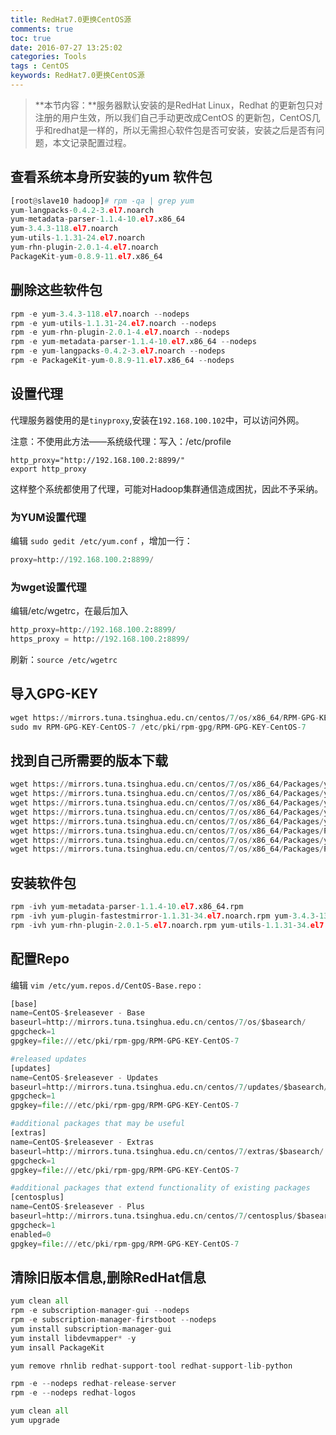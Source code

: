 ```yaml
---
title: RedHat7.0更换CentOS源
comments: true
toc: true
date: 2016-07-27 13:25:02
categories: Tools
tags : CentOS
keywords: RedHat7.0更换CentOS源
---
```


>**本节内容：**服务器默认安装的是RedHat Linux，Redhat 的更新包只对注册的用户生效，所以我们自己手动更改成CentOS 的更新包，CentOS几乎和redhat是一样的，所以无需担心软件包是否可安装，安装之后是否有问题，本文记录配置过程。


<!-- more -->

## 查看系统本身所安装的yum 软件包

``` python
[root@slave10 hadoop]# rpm -qa | grep yum
yum-langpacks-0.4.2-3.el7.noarch
yum-metadata-parser-1.1.4-10.el7.x86_64
yum-3.4.3-118.el7.noarch
yum-utils-1.1.31-24.el7.noarch
yum-rhn-plugin-2.0.1-4.el7.noarch
PackageKit-yum-0.8.9-11.el7.x86_64
```

## 删除这些软件包

``` python
rpm -e yum-3.4.3-118.el7.noarch --nodeps
rpm -e yum-utils-1.1.31-24.el7.noarch --nodeps
rpm -e yum-rhn-plugin-2.0.1-4.el7.noarch --nodeps
rpm -e yum-metadata-parser-1.1.4-10.el7.x86_64 --nodeps
rpm -e yum-langpacks-0.4.2-3.el7.noarch --nodeps
rpm -e PackageKit-yum-0.8.9-11.el7.x86_64 --nodeps
```

## 设置代理

代理服务器使用的是`tinyproxy`,安装在`192.168.100.102`中，可以访问外网。

注意：不使用此方法——系统级代理：写入：/etc/profile
```
http_proxy="http://192.168.100.2:8899/"
export http_proxy
```
这样整个系统都使用了代理，可能对Hadoop集群通信造成困扰，因此不予采纳。

### 为YUM设置代理

编辑 `sudo gedit /etc/yum.conf` ，增加一行：

``` python
proxy=http://192.168.100.2:8899/
```

### 为wget设置代理

编辑/etc/wgetrc，在最后加入
``` python
http_proxy=http://192.168.100.2:8899/
https_proxy = http://192.168.100.2:8899/
```
刷新：`source /etc/wgetrc`

## 导入GPG-KEY

``` python
wget https://mirrors.tuna.tsinghua.edu.cn/centos/7/os/x86_64/RPM-GPG-KEY-CentOS-7
sudo mv RPM-GPG-KEY-CentOS-7 /etc/pki/rpm-gpg/RPM-GPG-KEY-CentOS-7
```

## 找到自己所需要的版本下载

``` python
wget https://mirrors.tuna.tsinghua.edu.cn/centos/7/os/x86_64/Packages/yum-3.4.3-132.el7.centos.0.1.noarch.rpm
wget https://mirrors.tuna.tsinghua.edu.cn/centos/7/os/x86_64/Packages/yum-utils-1.1.31-34.el7.noarch.rpm
wget https://mirrors.tuna.tsinghua.edu.cn/centos/7/os/x86_64/Packages/yum-rhn-plugin-2.0.1-5.el7.noarch.rpm
wget https://mirrors.tuna.tsinghua.edu.cn/centos/7/os/x86_64/Packages/yum-metadata-parser-1.1.4-10.el7.x86_64.rpm
wget https://mirrors.tuna.tsinghua.edu.cn/centos/7/os/x86_64/Packages/yum-langpacks-0.4.2-4.el7.noarch.rpm
wget https://mirrors.tuna.tsinghua.edu.cn/centos/7/os/x86_64/Packages/PackageKit-yum-1.0.7-5.el7.centos.x86_64.rpm
wget https://mirrors.tuna.tsinghua.edu.cn/centos/7/os/x86_64/Packages/yum-plugin-fastestmirror-1.1.31-34.el7.noarch.rpm
wget https://mirrors.tuna.tsinghua.edu.cn/centos/7/os/x86_64/Packages/PackageKit-1.0.7-5.el7.centos.x86_64.rpm
```

## 安装软件包

``` python
rpm -ivh yum-metadata-parser-1.1.4-10.el7.x86_64.rpm
rpm -ivh yum-plugin-fastestmirror-1.1.31-34.el7.noarch.rpm yum-3.4.3-132.el7.centos.0.1.noarch.rpm
rpm -ivh yum-rhn-plugin-2.0.1-5.el7.noarch.rpm yum-utils-1.1.31-34.el7.noarch.rpm yum-langpacks-0.4.2-4.el7.noarch.rpm
```

## 配置Repo

编辑 `vim /etc/yum.repos.d/CentOS-Base.repo` :

``` python
[base]
name=CentOS-$releasever - Base
baseurl=http://mirrors.tuna.tsinghua.edu.cn/centos/7/os/$basearch/
gpgcheck=1
gpgkey=file:///etc/pki/rpm-gpg/RPM-GPG-KEY-CentOS-7

#released updates
[updates]
name=CentOS-$releasever - Updates
baseurl=http://mirrors.tuna.tsinghua.edu.cn/centos/7/updates/$basearch/
gpgcheck=1
gpgkey=file:///etc/pki/rpm-gpg/RPM-GPG-KEY-CentOS-7

#additional packages that may be useful
[extras]
name=CentOS-$releasever - Extras
baseurl=http://mirrors.tuna.tsinghua.edu.cn/centos/7/extras/$basearch/
gpgcheck=1
gpgkey=file:///etc/pki/rpm-gpg/RPM-GPG-KEY-CentOS-7

#additional packages that extend functionality of existing packages
[centosplus]
name=CentOS-$releasever - Plus
baseurl=http://mirrors.tuna.tsinghua.edu.cn/centos/7/centosplus/$basearch/
gpgcheck=1
enabled=0
gpgkey=file:///etc/pki/rpm-gpg/RPM-GPG-KEY-CentOS-7
```
## 清除旧版本信息,删除RedHat信息

``` python
yum clean all
rpm -e subscription-manager-gui --nodeps
rpm -e subscription-manager-firstboot --nodeps
yum install subscription-manager-gui
yum install libdevmapper* -y
yum insall PackageKit

yum remove rhnlib redhat-support-tool redhat-support-lib-python

rpm -e --nodeps redhat-release-server
rpm -e --nodeps redhat-logos

yum clean all
yum upgrade
```
